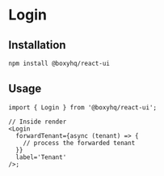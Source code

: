 # Login

## Installation

```bash
npm install @boxyhq/react-ui
```

## Usage

```tsx
import { Login } from '@boxyhq/react-ui';

// Inside render
<Login
  forwardTenant={async (tenant) => {
    // process the forwarded tenant
  }}
  label='Tenant'
/>;
```
